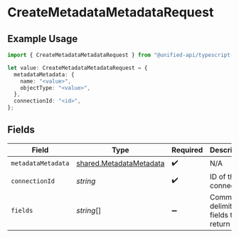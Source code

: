 # CreateMetadataMetadataRequest

## Example Usage

```typescript
import { CreateMetadataMetadataRequest } from "@unified-api/typescript-sdk/sdk/models/operations";

let value: CreateMetadataMetadataRequest = {
  metadataMetadata: {
    name: "<value>",
    objectType: "<value>",
  },
  connectionId: "<id>",
};
```

## Fields

| Field                                                                     | Type                                                                      | Required                                                                  | Description                                                               |
| ------------------------------------------------------------------------- | ------------------------------------------------------------------------- | ------------------------------------------------------------------------- | ------------------------------------------------------------------------- |
| `metadataMetadata`                                                        | [shared.MetadataMetadata](../../../sdk/models/shared/metadatametadata.md) | :heavy_check_mark:                                                        | N/A                                                                       |
| `connectionId`                                                            | *string*                                                                  | :heavy_check_mark:                                                        | ID of the connection                                                      |
| `fields`                                                                  | *string*[]                                                                | :heavy_minus_sign:                                                        | Comma-delimited fields to return                                          |